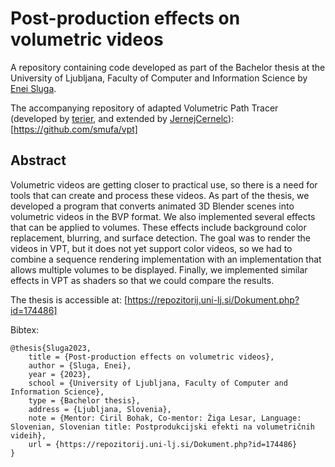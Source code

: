 # Post-production effects on volumetric videos

A repository containing code developed as part of the Bachelor thesis at the University of Ljubljana, Faculty of Computer and Information Science by [Enei Sluga](https://github.com/smufa).

The accompanying repository of adapted Volumetric Path Tracer (developed by [terier](https://github.com/terier/vpt), and extended by [JernejCernelc](https://github.com/JernejCernelc/vpt)):
[https://github.com/smufa/vpt]

## Abstract
Volumetric videos are getting closer to practical use, so there is a need for tools that can create and process these videos. As part of the thesis, we developed a program that converts animated 3D Blender scenes into volumetric videos in the BVP format. We also implemented several effects that can be applied to volumes. These effects include background color replacement, blurring, and surface detection. The goal was to render the videos in VPT, but it does not yet support color videos, so we had to combine a sequence rendering implementation with an implementation that allows multiple volumes to be displayed. Finally, we implemented similar effects in VPT as shaders so that we could compare the results.

The thesis is accessible at:
[https://repozitorij.uni-lj.si/Dokument.php?id=174486]


Bibtex:
```
@thesis{Sluga2023,
    title = {Post-production effects on volumetric videos},
    author = {Sluga, Enei},
    year = {2023},
    school = {University of Ljubljana, Faculty of Computer and Information Science},
    type = {Bachelor thesis},
    address = {Ljubljana, Slovenia},
    note = {Mentor: Ciril Bohak, Co-mentor: Žiga Lesar, Language: Slovenian, Slovenian title: Postprodukcijski efekti na volumetričnih videih},
    url = {https://repozitorij.uni-lj.si/Dokument.php?id=174486}
}
```
